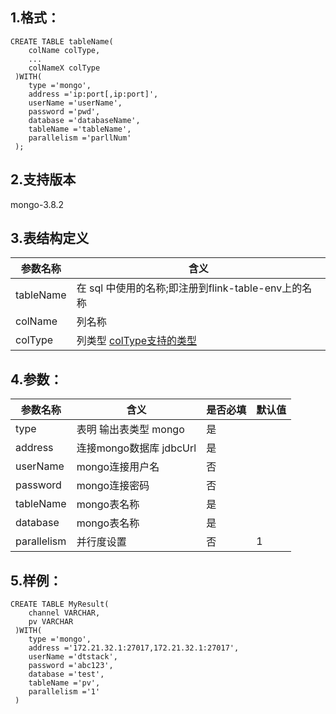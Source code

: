 ## 1.格式：
```
CREATE TABLE tableName(
    colName colType,
    ...
    colNameX colType
 )WITH(
    type ='mongo',
    address ='ip:port[,ip:port]',
    userName ='userName',
    password ='pwd',
    database ='databaseName',
    tableName ='tableName',
    parallelism ='parllNum'
 );

```

## 2.支持版本
 mongo-3.8.2
 
## 3.表结构定义
 
|参数名称|含义|
|----|---|
| tableName| 在 sql 中使用的名称;即注册到flink-table-env上的名称|
| colName | 列名称|
| colType | 列类型 [colType支持的类型](docs/colType.md)|

## 4.参数：

|参数名称|含义|是否必填|默认值|
|----|----|----|----|
|type |表明 输出表类型 mongo|是||
|address | 连接mongo数据库 jdbcUrl |是||
|userName | mongo连接用户名|否||
|password | mongo连接密码|否||
|tableName | mongo表名称|是||
|database  | mongo表名称|是||
|parallelism | 并行度设置|否|1|
  
## 5.样例：
```
CREATE TABLE MyResult(
    channel VARCHAR,
    pv VARCHAR
 )WITH(
    type ='mongo',
    address ='172.21.32.1:27017,172.21.32.1:27017',
    userName ='dtstack',
    password ='abc123',
    database ='test',
    tableName ='pv',
    parallelism ='1'
 )
 ```